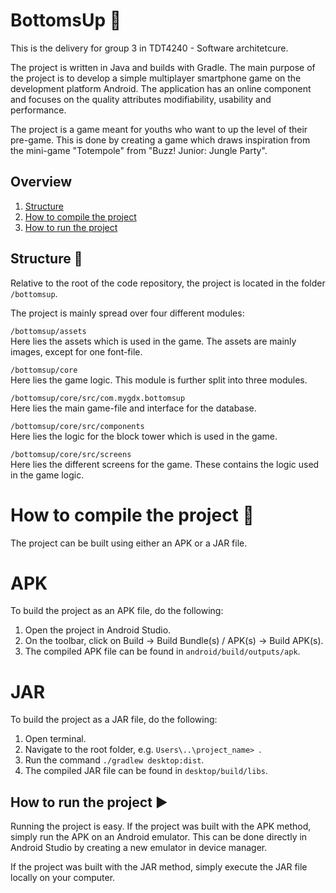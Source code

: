 # BottomsUp :beer:

This is the delivery for group 3 in TDT4240 - Software architetcure. 

The project is written in Java and builds with Gradle. 
The main purpose of the project is to develop a simple multiplayer smartphone game on the development platform Android. The application has an online component and focuses on the quality attributes modifiability, usability and performance. 

The project is a game meant for youths who want to up the level of their pre-game. This is done by creating a game which draws inspiration from the mini-game "Totempole" from "Buzz! Junior: Jungle Party". 

## Overview

1. [Structure](#structure-file_folder)
2. [How to compile the project](#how-to-compile-the-project-hammer)
3. [How to run the project](#how-to-run-project-arrow_forward) 
 
<!-- Include readme-file to explain structure and how to compile/run project. -->

## Structure :file_folder:

Relative to the root of the code repository, the project is located in the folder `/bottomsup`.

The project is mainly spread over four different modules:

`/bottomsup/assets`  
Here lies the assets which is used in the game. The assets are mainly images, except for one font-file.

`/bottomsup/core`  
Here lies the game logic. This module is further split into three modules.

`/bottomsup/core/src/com.mygdx.bottomsup`  
Here lies the main game-file and interface for the database. 

`/bottomsup/core/src/components`  
Here lies the logic for the block tower which is used in the game.

`/bottomsup/core/src/screens`  
Here lies the different screens for the game. These contains the logic used in the game logic. 


# How to compile the project :hammer:
The project can be built using either an APK or a JAR file.

# APK
To build the project as an APK file, do the following:
1. Open the project in Android Studio.
2. On the toolbar, click on Build -> Build Bundle(s) / APK(s) -> Build APK(s).
3. The compiled APK file can be found in `android/build/outputs/apk`.

# JAR
To build the project as a JAR file, do the following:
1. Open terminal.
2. Navigate to the root folder, e.g. `Users\..\project_name> `.
3. Run the command `./gradlew desktop:dist`.
4. The compiled JAR file can be found in `desktop/build/libs`.

## How to run the project :arrow_forward:
Running the project is easy. If the project was built with the APK method, simply run the APK on an Android emulator. This can be done directly in Android Studio by creating a new emulator in device manager.

If the project was built with the JAR method, simply execute the JAR file locally on your computer.

